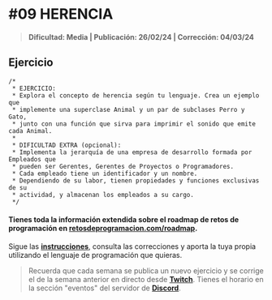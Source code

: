 # #09 HERENCIA
> #### Dificultad: Media | Publicación: 26/02/24 | Corrección: 04/03/24

## Ejercicio

```
/*
 * EJERCICIO:
 * Explora el concepto de herencia según tu lenguaje. Crea un ejemplo que
 * implemente una superclase Animal y un par de subclases Perro y Gato,
 * junto con una función que sirva para imprimir el sonido que emite cada Animal.
 *
 * DIFICULTAD EXTRA (opcional):
 * Implementa la jerarquía de una empresa de desarrollo formada por Empleados que
 * pueden ser Gerentes, Gerentes de Proyectos o Programadores.
 * Cada empleado tiene un identificador y un nombre.
 * Dependiendo de su labor, tienen propiedades y funciones exclusivas de su
 * actividad, y almacenan los empleados a su cargo.
 */
```
#### Tienes toda la información extendida sobre el roadmap de retos de programación en **[retosdeprogramacion.com/roadmap](https://retosdeprogramacion.com/roadmap)**.

Sigue las **[instrucciones](../../README.md)**, consulta las correcciones y aporta la tuya propia utilizando el lenguaje de programación que quieras.

> Recuerda que cada semana se publica un nuevo ejercicio y se corrige el de la semana anterior en directo desde **[Twitch](https://twitch.tv/mouredev)**. Tienes el horario en la sección "eventos" del servidor de **[Discord](https://discord.gg/mouredev)**.